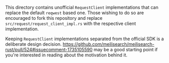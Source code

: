 This directory contains unofficial `RequestClient` implementations that can replace the default `reqwest` based one. Those wishing to do so are encouraged to fork this repository and replace `src/request/request_client_impl.rs` with the respective client implementation.

Keeping `RequestClient` implementations separated from the official SDK is a deliberate design decision. https://github.com/meilisearch/meilisearch-rust/pull/524#issuecomment-1735105590 may be a good starting point if you're interested in reading about the motivation behind it.
